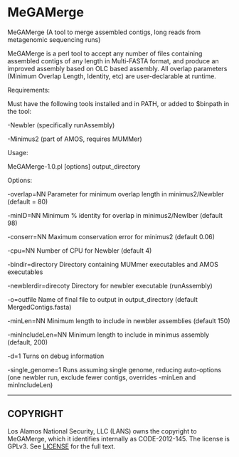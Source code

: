 MeGAMerge
=========

MeGAMerge (A tool to merge assembled contigs, long reads from metagenomic sequencing runs)

MeGAMerge is a perl tool to accept any number of files containing assembled contigs of any length in Multi-FASTA format, and produce an improved assembly based on OLC based assembly.  All overlap parameters (Minimum Overlap Length, Identity, etc) are user-declarable at runtime. 

Requirements:

Must have the following tools installed and in PATH, or added to $binpath in the tool:

-Newbler (specifically runAssembly)

-Minimus2 (part of AMOS, requires MUMMer)

Usage:

MeGAMerge-1.0.pl [options] output_directory <list of fastas>

Options:

-overlap=NN            Parameter for minimum overlap length in minimus2/Newbler (default = 80)

-minID=NN              Minimum % identity for overlap in minimus2/Newlber (default 98)

-conserr=NN            Maximum conservation error for minimus2 (default 0.06)

-cpu=NN                Number of CPU for Newbler (default 4)

-bindir=directory      Directory containing MUMmer executables and AMOS executables

-newblerdir=direcoty   Directory for newbler executable (runAssembly)

-o=outfile             Name of final file to output in output_directory (default MergedContigs.fasta)

-minLen=NN             Minimum length to include in newbler assemblies (default 150)

-minIncludeLen=NN      Minimum length to include in minimus assembly (default, 200)

-d=1                   Turns on debug information

-single_genome=1       Runs assuming single genome, reducing auto-options
                       (one newbler run, exclude fewer contigs, overrides -minLen and minIncludeLen)


-------------
COPYRIGHT 
-------------

Los Alamos National Security, LLC (LANS) owns the copyright to MeGAMerge, which it identifies internally as CODE-2012-145.  The license is GPLv3.  See [LICENSE](https://github.com/losalamos/MeGAMerge/blob/master/LICENSE) for the full text.

